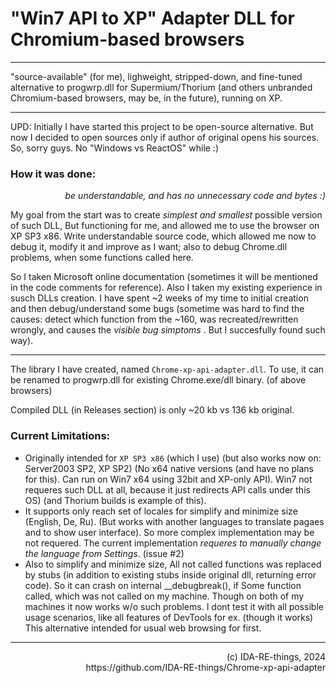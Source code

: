 # "Win7 API to XP" Adapter DLL for Chromium-based browsers

<hr>

"source-available" (for me), lighweight, stripped-down, and fine-tuned alternative to progwrp.dll for Supermium/Thorium (and others unbranded Chromium-based browsers, may be, in the future), running on XP.

<hr>
UPD: Initially I have started this project to be open-source alternative.
But now I decided to open sources only if author of original opens his sources. So, sorry guys. No "Windows vs ReactOS" while :)


### How it was done:
_<p align=right>be understandable, and has no unnecessary code and bytes :)</p>_

My goal from the start was to create _simplest and smallest_ possible version of such DLL, But functioning for me, and allowed me to use the browser on XP SP3 x86.
Write understandable source code, which allowed me now to debug it, modify it and improve as I want; also to debug Chrome.dll problems, when some functions called here.

So I taken Microsoft online documentation (sometimes it will be mentioned in the code comments for reference).
Also I taken my existing experience in susch DLLs creation.
I have spent ~2 weeks of my time to initial creation and then debug/understand some bugs (sometime was hard to find the causes: detect which function from the ~160, was recreated/rewritten wrongly, and causes the _visible bug simptoms_ . But I succesfully found such way).

<hr>

The library I have created, named `Chrome-xp-api-adapter.dll`. To use, it can be renamed to progwrp.dll for existing Chrome.exe/dll binary. (of above browsers)

Сompiled DLL (in Releases section) is only ~20 kb vs 136 kb original.

### Current Limitations:
- Originally intended for `XP SP3 x86` (which I use) (but also works now on: Server2003 SP2, XP SP2) (No x64 native versions (and have no plans for this). Can run on Win7 x64 using 32bit and XP-only API). Win7 not requeres such DLL at all, because it just redirects API calls under this OS) (and Thorium builds is example of this).
- It supports only reach set of locales for simplify and minimize size (English, De, Ru). (But works with another languages to translate pagaes and to show user interface). So more complex implementation may be not requered.
The current implementation _requeres to manually change the language from Settings_. (issue #2)
- Also to simplify and minimize size, All not called functions was replaced by stubs (in addition to existing stubs inside original dll, returning error code). So it can crash on internal __debugbreak(), if Some function called, which was not called on my machine. Though on both of my machines it now works w/o such problems. I dont test it with all possible usage scenarios, like all features of DevTools for ex. (though it works) This alternative intended for usual web browsing for first.

<hr>
<p align=right>(c) IDA-RE-things, 2024<br>
https://github.com/IDA-RE-things/Chrome-xp-api-adapter
</p>


